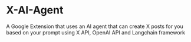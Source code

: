 # X-AI-Agent

A Google Extension that uses an AI agent that can create X posts for you based on your prompt using X API, OpenAI API and Langchain framework